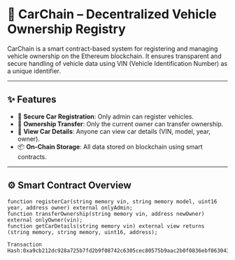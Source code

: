 # 🚗 CarChain – Decentralized Vehicle Ownership Registry

CarChain is a smart contract-based system for registering and managing vehicle ownership on the Ethereum blockchain. It ensures transparent and secure handling of vehicle data using VIN (Vehicle Identification Number) as a unique identifier.

---

## ✨ Features

- 🔐 **Secure Car Registration**: Only admin can register vehicles.
- 👤 **Ownership Transfer**: Only the current owner can transfer ownership.
- 🧾 **View Car Details**: Anyone can view car details (VIN, model, year, owner).
- 📦 **On-Chain Storage**: All data stored on blockchain using smart contracts.

---

## ⚙️ Smart Contract Overview

```solidity
function registerCar(string memory vin, string memory model, uint16 year, address owner) external onlyAdmin;
function transferOwnership(string memory vin, address newOwner) external onlyOwner(vin);
function getCarDetails(string memory vin) external view returns (string memory, string memory, uint16, address);

Transaction Hash:0xa9cb212dc928a725b7fd2b9f08742c6305cec80575b9aac2b0f0836ebf063043
